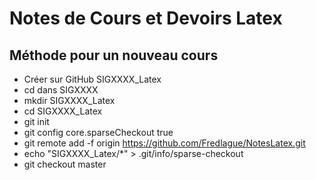 # Notes de Cours et Devoirs Latex

## Méthode pour un nouveau cours
- Créer sur GitHub SIGXXXX_Latex
- cd dans SIGXXXX
- mkdir SIGXXXX_Latex
- cd SIGXXXX_Latex
- git init
- git config core.sparseCheckout true
- git remote add -f origin https://github.com/Fredlague/NotesLatex.git
- echo "SIGXXXX_Latex/*" > .git/info/sparse-checkout
- git checkout master
